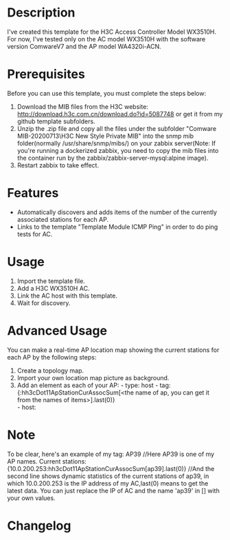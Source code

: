 # Description
I've created this template for the H3C Access Controller Model WX3510H.
For now, I've tested only on the AC model WX3510H with the software version ComwareV7 and the AP model WA4320i-ACN.

# Prerequisites
Before you can use this template, you must complete the steps below:
1. Download the MIB files from the H3C website: http://download.h3c.com.cn/download.do?id=5087748 or get it from my github template subfolders.
2. Unzip the .zip file and copy all the files under the subfolder "Comware MIB-20200713\H3C New Style Private MIB\" into the snmp mib folder(normally /usr/share/snmp/mibs/) on your zabbix server(Note: If you're running a dockerized zabbix, you need to copy the mib files into the container run by the zabbix/zabbix-server-mysql:alpine image).
3. Restart zabbix to take effect.

# Features
- Automatically discovers and adds items of the number of the currently associated stations for each AP.
- Links to the template "Template Module ICMP Ping" in order to do ping tests for AC.

# Usage
1. Import the template file.
2. Add a H3C WX3510H AC.
3. Link the AC host with this template.
4. Wait for discovery.

# Advanced Usage
You can make a real-time AP location map showing the current stations for each AP by the following steps:
1. Create a topology map.
2. Import your own location map picture as background.
3. Add an element as each of your AP:
          - type: host
          - tag:{<the IP address of AC>:hh3cDot11ApStationCurAssocSum[<the name of ap, you can get it from the names of items>].last(0)}  
          - host: <choose your AC>
       
# Note 
To be clear, here's an example of my tag: 
AP39  //Here AP39 is one of my AP names.
Current stations: {10.0.200.253:hh3cDot11ApStationCurAssocSum[ap39].last(0)} //And the second line shows dynamic statistics of the current stations of ap39, in which 10.0.200.253 is the IP address of my AC,last(0) means to get the latest data. You can just replace the IP of AC and the name 'ap39' in [] with your own values.

# Changelog

